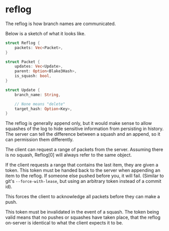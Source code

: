 # reflog

The reflog is how branch names are communicated.

Below is a sketch of what it looks like.

```rust
struct Reflog {
    packets: Vec<Packet>,
}

struct Packet {
    updates: Vec<Update>,
    parent: Option<Blake3Hash>,
    is_squash: bool,
}

struct Update {
    branch_name: String,

    // None means "delete"
    target_hash: Option<Key>,
}
```

The reflog is generally append only, but it would make sense to allow squashes
of the log to hide sensitive information from persisting in history. The server
can tell the difference between a squash and an append, so it can permission
them differently.

The client can request a range of packets from the server. Assuming there is no
squash, Reflog[0] will always refer to the same object.

If the client requests a range that contains the last item, they are given a
token. This token must be handed back to the server when appending an item to
the reflog. If someone else pushed before you, it will fail. (Similar to git's
`--force-with-lease`, but using an arbitrary token instead of a commit id).

This forces the client to acknowledge all packets before they can make a push.

This token must be invalidated in the event of a squash. The token being valid
means that no pushes or squashes have taken place, that the reflog on-server is
identical to what the client expects it to be.
